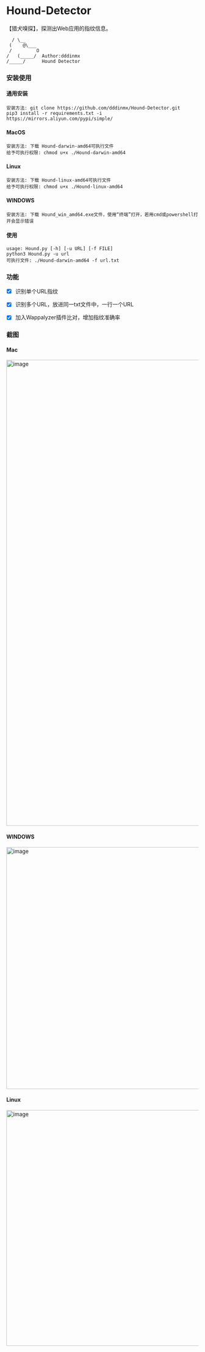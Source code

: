 # Hound-Detector
【猎犬嗅探】，探测出Web应用的指纹信息。  

      / \__
     (    @\___
     /         O
    /   (_____/  Author:dddinmx
    /_____/      Hound Detector  

### 安装使用  
#### 通用安装
``安装方法: git clone https://github.com/dddinmx/Hound-Detector.git``  
``pip3 install -r requirements.txt -i https://mirrors.aliyun.com/pypi/simple/``  
#### MacOS  
``安装方法: 下载 Hound-darwin-amd64可执行文件``  
``给予可执行权限: chmod u+x ./Hound-darwin-amd64``  
#### Linux
``安装方法: 下载 Hound-linux-amd64可执行文件``  
``给予可执行权限: chmod u+x ./Hound-linux-amd64``  
#### WINDOWS
``安装方法: 下载 Hound_win_amd64.exe文件，使用“终端”打开，若用cmd或powershell打开会显示错误`` 

#### 使用
``usage: Hound.py [-h] [-u URL] [-f FILE]``  
``python3 Hound.py -u url``  
``可执行文件: ./Hound-darwin-amd64 -f url.txt``  

### 功能  
- [x] 识别单个URL指纹  
- [x] 识别多个URL，放进同一txt文件中，一行一个URL  
- [x] 加入Wappalyzer插件比对，增加指纹准确率  


### 截图  
#### Mac
<img width="1219" alt="image" src="https://github.com/dddinmx/Hound-Detector/assets/19663680/f5db0a6a-acdc-4b81-984b-1d1587af97dc">  

#### WINDOWS  
<img width="633" alt="image" src="https://github.com/dddinmx/Hound-Detector/assets/19663680/d616a47b-d0d0-4144-be19-a50772755a55">  

#### Linux  
<img width="617" alt="image" src="https://github.com/dddinmx/Hound-Detector/assets/19663680/390b5b86-4769-462e-8767-85879d0406c4">



